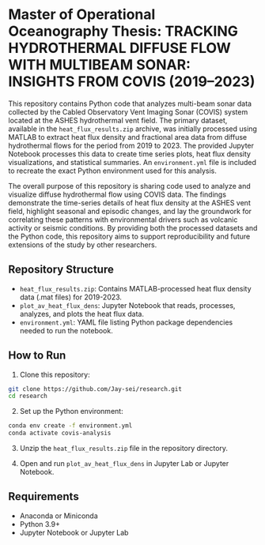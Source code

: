 # Master of Operational Oceanography Thesis: TRACKING HYDROTHERMAL DIFFUSE FLOW WITH MULTIBEAM SONAR: INSIGHTS FROM COVIS (2019–2023)
This repository contains Python code that analyzes multi-beam sonar data collected by the Cabled Observatory Vent Imaging Sonar (COVIS) system located at the ASHES hydrothermal vent field. The primary dataset, available in the `heat_flux_results.zip` archive, was initially processed using MATLAB to extract heat flux density and fractional area data from diffuse hydrothermal flows for the period from 2019 to 2023. The provided Jupyter Notebook processes this data to create time series plots, heat flux density visualizations, and statistical summaries. An `environment.yml` file is included to recreate the exact Python environment used for this analysis.

The overall purpose of this repository is sharing code used to analyze and visualize diffuse hydrothermal flow using COVIS data. The findings demonstrate the time-series details of heat flux density at the ASHES vent field, highlight seasonal and episodic changes, and lay the groundwork for correlating these patterns with environmental drivers such as volcanic activity or seismic conditions. By providing both the processed datasets and the Python code, this repository aims to support reproducibility and future extensions of the study by other researchers.

## Repository Structure
- `heat_flux_results.zip`: Contains MATLAB-processed heat flux density data (.mat files) for 2019-2023.
- `plot_av_heat_flux_dens`: Jupyter Notebook that reads, processes, analyzes, and plots the heat flux data.
- `environment.yml`: YAML file listing Python package dependencies needed to run the notebook.

## How to Run

1. Clone this repository:

```bash
git clone https://github.com/Jay-sei/research.git
cd research
```

2. Set up the Python environment:

```bash
conda env create -f environment.yml
conda activate covis-analysis
```

3. Unzip the `heat_flux_results.zip` file in the repository directory.

4. Open and run `plot_av_heat_flux_dens` in Jupyter Lab or Jupyter Notebook.

## Requirements

- Anaconda or Miniconda
- Python 3.9+
- Jupyter Notebook or Jupyter Lab
